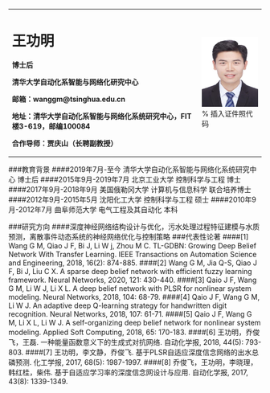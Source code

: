 <table border="0">
  <tr>
    <td width="75%">
      <h1>王功明</h1>
      <p><b>博士后</b></p>
      <p><b>清华大学自动化系智能与网络化研究中心</b></p>
      <p><b>邮箱：wanggm@tsinghua.edu.cn</b></p>
      <p><b>地址：清华大学自动化系智能与网络化系统研究中心，FIT楼3-619，邮编100084</b></p>
      <p><b>合作导师：贾庆山（长聘副教授）</b></p>
    </td>
    <td width="25%">
      <img src="/Gongming.jpg" width="100%">      % 插入证件照代码
    </td>
  </tr>
</table>

###教育背景
####2019年7月-至今 清华大学自动化系智能与网络化系统研究中心 博士后
####2015年9月-2019年7月 北京工业大学 控制科学与工程 博士
####2017年9月-2018年9月 美国俄勒冈大学 计算机与信息科学 联合培养博士
####2012年9月-2015年5月 沈阳化工大学 控制科学与工程 硕士
####2010年9月-2012年7月 曲阜师范大学 电气工程及其自动化 本科

###研究方向
####深度神经网络结构设计与优化，污水处理过程特征建模与水质预测，离散事件动态系统的神经网络优化与控制策略
###代表性论著
####[1] Wang G M, Qiao J F, Bi J, Li W j, Zhou M C. TL-GDBN: Growing Deep Belief Network With Transfer Learning. IEEE Transactions on Automation Science and Engineering, 2018, 16(2): 874-885.
####[2] Wang G M, Jia Q-S, Qiao J F, Bi J, Liu C X. A sparse deep belief network with efficient fuzzy learning framework. Neural Networks, 2020, 121: 430-440.
####[3] Qaio J F, Wang G M, Li W J, Li X L. A deep belief network with PLSR for nonlinear system modeling. Neural Networks, 2018, 104: 68-79. 
####[4] Qaio J F, Wang G M, Li W J. An adaptive deep Q-learning strategy for handwritten digit recognition. Neural Networks, 2018, 107: 61-71. 
####[5] Qaio J F, Wang G M, Li X L, Li W J. A self-organizing deep belief network for nonlinear system modeling. Applied Soft Computing, 2018, 65: 170-183.
####[6] 王功明，乔俊飞，王磊. 一种能量函数意义下的生成式对抗网络. 自动化学报, 2018, 44(5): 793-803.
####[7] 王功明，李文静，乔俊飞. 基于PLSR自适应深度信念网络的出水总磷预测. 化工学报, 2017, 68(5): 1987-1997.
####[8] 乔俊飞，王功明，李晓理，韩红桂，柴伟. 基于自适应学习率的深度信念网设计与应用. 自动化学报, 2017, 43(8): 1339-1349.
